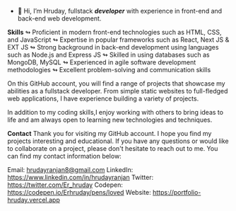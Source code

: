 - 👋 Hi, I’m Hruday, fullstack **_developer_** with experience in front-end and back-end web development.

**Skills**
↬ Proficient in modern front-end technologies such as HTML, CSS, and JavaScript
↬ Expertise in popular frameworks such as React, Next JS & EXT JS
↬ Strong background in back-end development using languages such as Node.js and Express JS
↬ Skilled in using databases such as MongoDB, MySQL
↬ Experienced in agile software development methodologies
↬ Excellent problem-solving and communication skills <br/>

On this GitHub account, you will find a range of projects that showcase my abilities as a fullstack developer. From simple static websites to full-fledged web applications, I have experience building a variety of projects.

In addition to my coding skills,I enjoy working with others to bring ideas to life and am always open to learning new technologies and techniques.

**Contact**
Thank you for visiting my GitHub account. I hope you find my projects interesting and educational. If you have any questions or would like to collaborate on a project, please don't hesitate to reach out to me. You can find my contact information below:

Email: hrudayranjan8@gmail.com
LinkedIn: https://www.linkedin.com/in/hrudayranjan
Twitter: https://twitter.com/Er_hruday
Codepen: https://codepen.io/Erhruday/pens/loved
Website: https://portfolio-hruday.vercel.app
